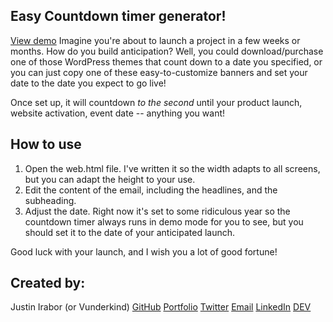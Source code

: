 ## Easy Countdown timer generator!
[View demo](https://countdownbanner.vercel.app/web.html)
Imagine you're about to launch a project in a few weeks or months. How do you build anticipation? Well, you could download/purchase one of those WordPress themes that count down to a date you specified, or you can just copy one of these easy-to-customize banners and set your date to the date you expect to go live!

Once set up, it will countdown *to the second* until your product launch, website activation, event date -- anything you want!

## How to use
1. Open the web.html file. I've written it so the width adapts to all screens, but you can adapt the height to your use. 
2. Edit the content of the email, including the headlines, and the subheading. 
3. Adjust the date. Right now it's set to some ridiculous year so the countdown timer always runs in demo mode for you to see, but you should set it to the date of your anticipated launch.

Good luck with your launch, and I wish you a lot of good fortune!

## Created by:
Justin Irabor (or Vunderkind) 
[GitHub](https://github.com/vunderkind)
[Portfolio](https://justinirabor.com)
[Twitter](https://twitter.com/lifeofmogwai)
[Email](mailto:justin.irabor@gmail.com)
[LinkedIn](https://www.linkedin.com/in/justinirabor/)
[DEV](https://dev.to/vunderkind)